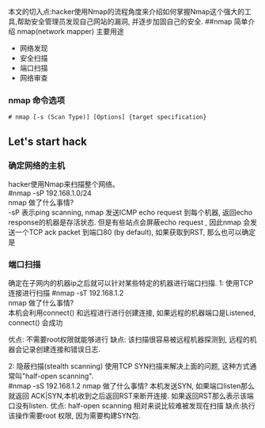 本文的切入点:hacker使用Nmap的流程角度来介绍如何掌握Nmap这个强大的工具,帮助安全管理员发现自己网站的漏洞, 并逐步加固自己的安全. 
##nmap 简单介绍
nmap(network mapper) 主要用途  
- 网络发现  
- 安全扫描 
- 端口扫描 
- 网络审查  
### nmap 命令选项  

	# nmap [-s (Scan Type)] [Options] {target specification}
    

## Let's start hack

### 确定网络的主机
hacker使用Nmap来扫描整个网络。  
	#nmap -sP 192.168.1.0/24  
nmap 做了什么事情?   
	-sP 表示ping scanning, nmap 发送ICMP echo request 到每个机器, 返回echo response的机器是存活状态. 但是有些站点会屏蔽echo request , 因此nmap 会发送一个TCP ack packet 到端口80 (by default), 如果获取到RST, 那么也可以确定是
    
### 端口扫描
确定在子网内的机器ip之后就可以针对某些特定的机器进行端口扫描.
1: 使用TCP连接进行扫描
	#nmap -sT 192.168.1.2  
nmap 做了什么事情?   
	本机会利用connect() 和远程进行进行创建连接, 如果远程的机器端口是Listened, connect() 会成功  
    
优点: 不需要root权限就能够进行
缺点: 该扫描很容易被远程机器探测到, 远程的机器会记录创建连接和错误日志. 

2: 隐蔽扫描(stealth scanning)
使用TCP SYN扫描来解决上面的问题, 这种方式通常叫"half-open scanning".  
	#nmap -sS 192.168.1.2
nmap 做了什么事情?
	本机发送SYN, 如果端口listen那么就返回 ACK|SYN,本机收到之后返回RST来断开连接.  如果返回RST那么表示该端口没有listen. 
优点: half-open scanning 相对来说比较难被发现在扫描
缺点:执行该操作需要root 权限, 因为需要构建SYN包. 



    
 
